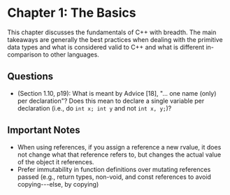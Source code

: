 # Chapter 1: The Basics

This chapter discusses the fundamentals of C++ with breadth. The main takeaways are generally the best practices when dealing with the primitive data types and what is considered valid to C++ and what is different in-comparison to other languages.

## Questions

- (Section 1.10, p19): What is meant by Advice [18], "... one name (only) per declaration"? Does this mean to declare a single variable per declaration (i.e., do `int x; int y` and not `int x, y;`)?

## Important Notes

- When using references, if you assign a reference a new rvalue, it does not change what that reference refers to, but changes the actual value of the object it references.
- Prefer immutability in function definitions over mutating references passed (e.g., return types, non-void, and const references to avoid copying---else, by copying)